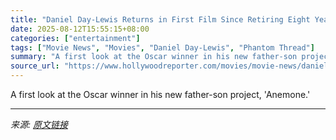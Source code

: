 ```yaml
---
title: "Daniel Day-Lewis Returns in First Film Since Retiring Eight Years Ago"
date: 2025-08-12T15:55:15+08:00
categories: ["entertainment"]
tags: ["Movie News", "Movies", "Daniel Day-Lewis", "Phantom Thread"]
summary: "A first look at the Oscar winner in his new father-son project, 'Anemone.'"
source_url: "https://www.hollywoodreporter.com/movies/movie-news/daniel-day-lewis-anemone-first-look-1236342208/"
---
```


A first look at the Oscar winner in his new father-son project, 'Anemone.'

---

*来源: [原文链接](https://www.hollywoodreporter.com/movies/movie-news/daniel-day-lewis-anemone-first-look-1236342208/)*
